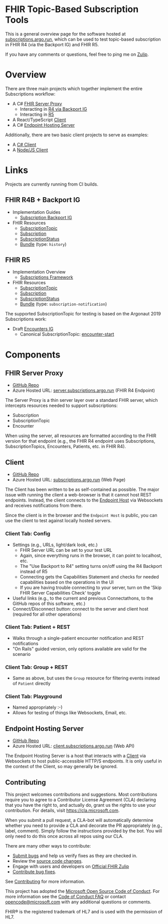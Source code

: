 # FHIR Topic-Based Subscription Tools

This is a general overview page for the software hosted at [subscriptions.argo.run](http://subscriptions.argo.run), which can be used to test topic-based subscription in FHIR R4 (via the Backport IG) and FHIR R5.

If you have any comments or questions, feel free to ping me on [Zulip](https://chat.fhir.org/#narrow/pm-with/222054-gino.canessa).

# Overview

There are three main projects which together implement the entire Subscriptions workflow:
* A C# [FHIR Server Proxy](#server)
  * Interacting in [R4 via Backport IG](#backport)
  * Interacting in [R5](#r5)
* A React/TypeScript [Client](#client)
* A C# [Endpoint Hosting Server](#endpoint-host)

Additionally, there are two basic client projects to serve as examples:
* A [C# Client](#devdays-cs)
* A [Node/JS Client](#devdays-js)

# Links

Projects are currently running from CI builds.

## FHIR R4B + Backport IG[](#backport)
* Implementation Guides
  * [Subscription Backport IG](https://argonautproject.github.io/subscription-backport-ig/)
* FHIR Resources
  * [SubscriptionTopic](http://build.fhir.org/branches/R4B/subscriptiontopic.html)
  * [Subscription](http://build.fhir.org/branches/R4B/subscription.html)
  * [SubscriptionStatus](http://build.fhir.org/branches/R4B/subscriptionstatus.html)
  * [Bundle](http://build.fhir.org/branches/R4B/bundle.html) (type: `history`)

## FHIR R5[](#r5)
* Implementation Overview
  * [Subscriptions Framework](http://build.fhir.org/subscriptions.html)
* FHIR Resources
  * [SubscriptionTopic](http://build.fhir.org/subscriptionstatus.html)
  * [Subscription](http://build.fhir.org/subscription.html)
  * [SubscriptionStatus](http://build.fhir.org/subscriptionstatus.html)
  * [Bundle](http://build.fhir.org/bundle.html#subscription-notification) (type: `subscription-notification`)

The supported SubscriptionTopic for testing is based on the Argonaut 2019 Subscriptions work:
* Draft [Encounters IG](https://github.com/argonautproject/subscriptions/blob/master/encounters-ig.md)
  * Canonical SubscriptionTopic: [encounter-start](https://raw.githubusercontent.com/argonautproject/subscriptions/master/canonical/subscriptiontopic-encounter-start.json)


# Components

## FHIR Server Proxy[](#server)
* [GitHub Repo](https://github.com/microsoft-healthcare-madison/argonaut-subscription-server-proxy)
* Azure Hosted URL: [server.subscriptions.argo.run](http://server.subscriptions.argo.run) (FHIR R4 Endpoint)

The Server Proxy is a thin server layer over a standard FHIR server, which intercepts resources needed to support subscriptions:
* Subscription
* SubscriptionTopic
* Encounter

When using the server, all resources are formatted according to the FHIR version for that endpoint (e.g., the FHIR R4 endpoint uses Subscriptions, SubscriptionTopics, Encounters, Patients, etc. in FHIR R4).

## Client[](#client)
* [GitHub Repo](https://github.com/microsoft-healthcare-madison/argonaut-subscription-client-ui)
* Azure Hosted URL: [subscriptions.argo.run](http://subscriptions.argo.run) (Web Page)

The Client has been written to be as self-contained as possible. The major issue with running the client a web-browser is that it cannot host REST endpoints. Instead, the client connects to the [Endpoint Host](#endpoint-host) via Websockets and receives notifications from there.

Since the client is in the browser and the `Endpoint Host` is public, you can use the client to test against locally hosted servers.

### Client Tab: Config
* Settings (e.g., URLs, light/dark look, etc.)
  * FHIR Server URL can be set to your test URL
  * Again, since everything runs in the browser, it can point to localhost, etc.
  * The "Use Backport to R4" setting turns on/off using the R4 Backport instead of R5
  * Connecting gets the Capabilities Statement and checks for needed capabilities based on the operations in the UI
  * If you are having trouble connecting to your server, turn on the 'Skip FHIR Server Capabilities Check' toggle
* Useful links (e.g., to the current and previous Connectathons, to the GitHub repos of this software, etc.)
* Connect/Disconnect button: connect to the server and client host (required for all other operations)

### Client Tab: Patient + REST
* Walks through a single-patient encounter notification and REST notifications
* "On Rails" guided version, only options available are valid for the scenario

### Client Tab: Group + REST
* Same as above, but uses the `Group` resource for filtering events instead of `Patient` directly

### Client Tab: Playground
* Named appropriately  :-)
* Allows for testing of things like Websockets, Email, etc.


## Endpoint Hosting Server[](#endpoint-host)
* [GitHub Repo](https://github.com/microsoft-healthcare-madison/argonaut-subscription-client)
* Azure Hosted URL: [client.subscriptions.argo.run](http://client.subscriptions.argo.run) (Web API)

The Endpoint Hosting Server is a host that interacts with a [Client](#client) via Websockets to host public-accessible HTTP/S endpoints. It is only useful in the context of the Client, so may generally be ignored.


## Contributing
This project welcomes contributions and suggestions.  Most contributions require you to agree to a
Contributor License Agreement (CLA) declaring that you have the right to, and actually do, grant us
the rights to use your contribution. For details, visit https://cla.microsoft.com.

When you submit a pull request, a CLA-bot will automatically determine whether you need to provide
a CLA and decorate the PR appropriately (e.g., label, comment). Simply follow the instructions
provided by the bot. You will only need to do this once across all repos using our CLA.

There are many other ways to contribute:
* [Submit bugs](https://github.com/argonaut-subscription-info/issues) and help us verify fixes as they are checked in.
* Review the [source code changes](https://github.com/argonaut-subscription-info/pulls).
* Engage with users and developers on [Official FHIR Zulip](https://chat.fhir.org/)
* [Contribute bug fixes](CONTRIBUTING.md).

See [Contributing](CONTRIBUTING.md) for more information.

This project has adopted the [Microsoft Open Source Code of Conduct](https://opensource.microsoft.com/codeofconduct/).
For more information see the [Code of Conduct FAQ](https://opensource.microsoft.com/codeofconduct/faq/) or
contact [opencode@microsoft.com](mailto:opencode@microsoft.com) with any additional questions or comments.

FHIR&reg; is the registered trademark of HL7 and is used with the permission of HL7. 